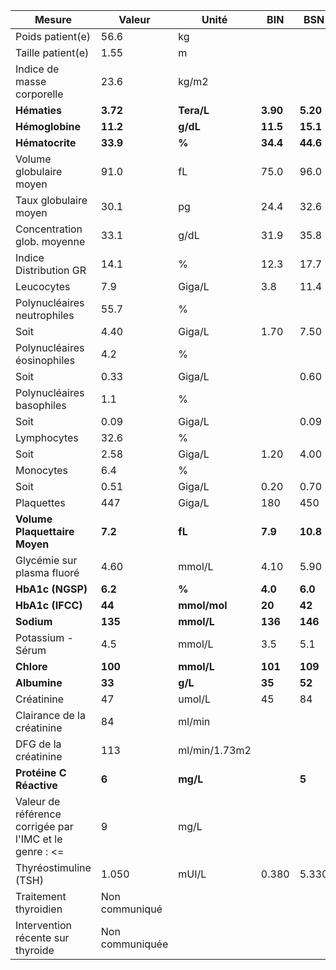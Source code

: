 |                         Mesure                        |     Valeur    |    Unité    |   BIN  |   BSN  |
|-------------------------------------------------------|---------------|-------------|--------|--------|
|                    Poids patient(e)                   |      56.6     |      kg     |        |        |
|                   Taille patient(e)                   |      1.55     |      m      |        |        |
|               Indice de masse corporelle              |      23.6     |    kg/m2    |        |        |
|                      **Hématies**                     |    **3.72**   |  **Tera/L** |**3.90**|**5.20**|
|                    **Hémoglobine**                    |    **11.2**   |   **g/dL**  |**11.5**|**15.1**|
|                    **Hématocrite**                    |    **33.9**   |    **%**    |**34.4**|**44.6**|
|                Volume globulaire moyen                |      91.0     |      fL     |  75.0  |  96.0  |
|                 Taux globulaire moyen                 |      30.1     |      pg     |  24.4  |  32.6  |
|              Concentration glob. moyenne              |      33.1     |     g/dL    |  31.9  |  35.8  |
|                 Indice Distribution GR                |      14.1     |      %      |  12.3  |  17.7  |
|                       Leucocytes                      |      7.9      |    Giga/L   |   3.8  |  11.4  |
|              Polynucléaires neutrophiles              |      55.7     |      %      |        |        |
|                          Soit                         |      4.40     |    Giga/L   |  1.70  |  7.50  |
|              Polynucléaires éosinophiles              |      4.2      |      %      |        |        |
|                          Soit                         |      0.33     |    Giga/L   |        |  0.60  |
|               Polynucléaires basophiles               |      1.1      |      %      |        |        |
|                          Soit                         |      0.09     |    Giga/L   |        |  0.09  |
|                      Lymphocytes                      |      32.6     |      %      |        |        |
|                          Soit                         |      2.58     |    Giga/L   |  1.20  |  4.00  |
|                       Monocytes                       |      6.4      |      %      |        |        |
|                          Soit                         |      0.51     |    Giga/L   |  0.20  |  0.70  |
|                       Plaquettes                      |      447      |    Giga/L   |   180  |   450  |
|             **Volume Plaquettaire Moyen**             |    **7.2**    |    **fL**   | **7.9**|**10.8**|
|               Glycémie sur plasma fluoré              |      4.60     |    mmol/L   |  4.10  |  5.90  |
|                   **HbA1c  (NGSP)**                   |    **6.2**    |    **%**    | **4.0**| **6.0**|
|                   **HbA1c  (IFCC)**                   |     **44**    | **mmol/mol**| **20** | **42** |
|                       **Sodium**                      |    **135**    |  **mmol/L** | **136**| **146**|
|                   Potassium - Sérum                   |      4.5      |    mmol/L   |   3.5  |   5.1  |
|                       **Chlore**                      |    **100**    |  **mmol/L** | **101**| **109**|
|                      **Albumine**                     |     **33**    |   **g/L**   | **35** | **52** |
|                       Créatinine                      |       47      |    umol/L   |   45   |   84   |
|               Clairance de la créatinine              |       84      |    ml/min   |        |        |
|                  DFG de la créatinine                 |      113      |ml/min/1.73m2|        |        |
|                **Protéine C Réactive**                |     **6**     |   **mg/L**  |        |  **5** |
|Valeur de référence corrigée par l'IMC et le genre : <=|       9       |     mg/L    |        |        |
|                 Thyréostimuline (TSH)                 |     1.050     |    mUI/L    |  0.380 |  5.330 |
|                 Traitement thyroidien                 | Non communiqué|             |        |        |
|           Intervention récente sur thyroide           |Non communiquée|             |        |        |